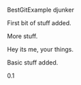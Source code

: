 BestGitExample
djunker

First bit of stuff added.

More stuff.

Hey its me, your things.

Basic stuff added.

0.1